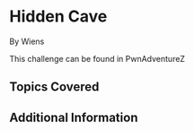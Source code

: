 # Hidden Cave
By Wiens

This challenge can be found in PwnAdventureZ

## Topics Covered

## Additional Information

